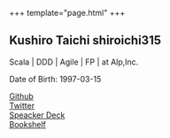 +++
template="page.html"
+++

## Kushiro Taichi shiroichi315

Scala | DDD | Agile | FP | at Alp,Inc.

Date of Birth: 1997-03-15

<div>
   <a href="https://github.com/shiroichi315" rel="noopener" target="_blank">
   <i class="fab fa-github"></i> Github
   </a>
</div>
<div>
   <a href="https://twitter.com/shiroichi315" rel="noopener" target="_blank">
   <i class="fab fa-twitter"></i> Twitter
   </a>
</div>
<div>
   <a href="https://speakerdeck.com/shiroichi315" rel="noopener" target="_blank">
     <i class="fa-brands fa-speaker-deck"></i> Speacker Deck
   </a>
</div>
<div>
   <a href="https://www.notion.so/shiroichi315/43264b501a54481bb194311b46a74472?v=021de6fc6a4e4e39b0afca0fd38bdca7" rel="noopener" target="_blank">
   <i class="fas fa-book"></i> Bookshelf
   </a>
</div>
